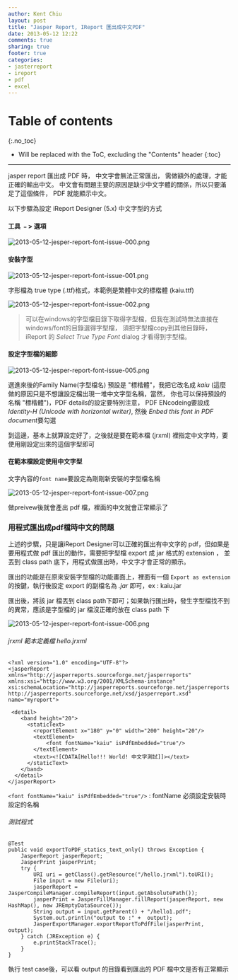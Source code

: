 ```yaml
---
author: Kent Chiu
layout: post
title: "Jasper Report, IReport 匯出成中文PDF"
date: 2013-05-12 12:22
comments: true
sharing: true
footer: true
categories:
- jasterreport
- ireport
- pdf
- excel 
---
```


# Table of contents
{:.no_toc}

* Will be replaced with the ToC, excluding the "Contents" header
{:toc}

----------------------------------------------------------------


jasper report 匯出成 PDF 時， 中文字會無法正常匯出， 需做額外的處理，才能正確的輸出中文。 
中文會有問題主要的原因是缺少中文字體的關係，所以只要滿足了這個條件， PDF 就能顯示中文。 

以下步驟為設定 iReport Designer (5.x) 中文字型的方式

#### 工具 ﹣> 選項

![2013-05-12-jesper-report-font-issue-000.png][]

#### 安裝字型

![2013-05-12-jesper-report-font-issue-001.png][]

字形檔為 true type (.ttf)格式，本範例是繁體中文的標楷體 (kaiu.ttf)

![2013-05-12-jesper-report-font-issue-002.png][]

> 可以在windows的字型檔目錄下取得字型檔，但我在測試時無法直接在windows/font的目錄選得字型檔，
> 須把字型檔copy到其他目錄時，iReport 的 *Select True Type Font* dialog 才看得到字型檔。


#### 設定字型檔的細節

![2013-05-12-jesper-report-font-issue-005.png][]

選進來後的Family Name(字型檔名) 預設是 "標楷體"，我把它改名成 *kaiu* (這麼做的原因只是不想讓設定檔出現一堆中文字型名稱，當然，
你也可以保持預設的名稱 "標楷體")，PDF details的設定要特別注意，
PDF ENcodeing要設成 *Identity-H (Unicode with horizontal writer)*, 然後 *Enbed this font in PDF document*要勾選


到這邊，基本上就算設定好了，之後就是要在範本檔 (jrxml) 裡指定中文字時，要使用剛設定出來的這個字型即可

#### 在範本檔設定使用中文字型

文字內容的`font name`要設定為剛剛新安裝的字型檔名稱

![2013-05-12-jesper-report-font-issue-007.png][]

做preivew後就會產出 pdf 檔，裡面的中文就會正常顯示了


### 用程式匯出成pdf檔時中文的問題

上述的步驟，只是讓iReport Designer可以正確的匯出有中文字的 pdf，但如果是要用程式做 pdf 匯出的動作，需要把字型檔 export 成 jar 格式的 extension ，
並丟到 class path 底下，用程式做匯出時，中文字才會正常的顯示。

匯出的功能是在原來安裝字型檔的功能畫面上，裡面有一個 `Export as extension` 的按鍵，執行後設定 export 的副檔名為 *.jar* 即可，ex : kaiu.jar

匯出後，將該 jar 檔丟到 class path下即可；如果執行匯出時，發生字型檔找不到的異常，應該是字型檔的 jar 檔沒正確的放在 class path 下

![2013-05-12-jesper-report-font-issue-006.png][]



######  jrxml 範本定義檔 hello.jrxml


	<?xml version="1.0" encoding="UTF-8"?>
	<jasperReport xmlns="http://jasperreports.sourceforge.net/jasperreports" xmlns:xsi="http://www.w3.org/2001/XMLSchema-instance" xsi:schemaLocation="http://jasperreports.sourceforge.net/jasperreports http://jasperreports.sourceforge.net/xsd/jasperreport.xsd" name="myreport">

	 <detail>
	    <band height="20">
	      <staticText>
	        <reportElement x="180" y="0" width="200" height="20"/>
	        <textElement>
				<font fontName="kaiu" isPdfEmbedded="true"/>
			</textElement>
	        <text><![CDATA[Hello!!! World! 中文字測試]]></text>
	      </staticText>
	    </band>
	  </detail>
	</jasperReport>


`<font fontName="kaiu" isPdfEmbedded="true"/>` : fontName 必須設定安裝時設定的名稱


###### 測試程式

	@Test
	public void exportToPDF_statics_text_only() throws Exception {
		JasperReport jasperReport;
		JasperPrint jasperPrint;
		try {
			URI uri = getClass().getResource("/hello.jrxml").toURI();
			File input = new File(uri);
			jasperReport = JasperCompileManager.compileReport(input.getAbsolutePath());
			jasperPrint = JasperFillManager.fillReport(jasperReport, new HashMap(), new JREmptyDataSource());
			String output = input.getParent() + "/hello1.pdf";
			System.out.println("output to :" +  output);
			JasperExportManager.exportReportToPdfFile(jasperPrint, output);
		} catch (JRException e) {
			e.printStackTrace();
		}
	}

執行 test case後，可以看 output 的目錄看到匯出的 PDF 檔中文是否有正常顯示

[2013-05-12-jesper-report-font-issue-000.png]: http://blog.kent-chiu.com/images/2013-05-12/2013-05-12-jesper-report-font-issue-000.png
[2013-05-12-jesper-report-font-issue-001.png]: http://blog.kent-chiu.com/images/2013-05-12/2013-05-12-jesper-report-font-issue-001.png
[2013-05-12-jesper-report-font-issue-002.png]: http://blog.kent-chiu.com/images/2013-05-12/2013-05-12-jesper-report-font-issue-002.png
[2013-05-12-jesper-report-font-issue-005.png]: http://blog.kent-chiu.com/images/2013-05-12/2013-05-12-jesper-report-font-issue-005.png
[2013-05-12-jesper-report-font-issue-007.png]: http://blog.kent-chiu.com/images/2013-05-12/2013-05-12-jesper-report-font-issue-007.png
[2013-05-12-jesper-report-font-issue-006.png]: http://blog.kent-chiu.com/images/2013-05-12/2013-05-12-jesper-report-font-issue-006.png

